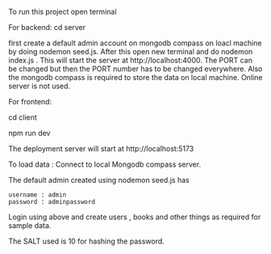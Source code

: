 To run this project 
open terminal

For backend:
cd server

first create a default admin account on mongodb compass on loacl machine by doing nodemon seed.js.
After this open new terminal and do nodemon index.js .
This will start the server at http://localhost:4000. 
The PORT can be changed but then the PORT number has to be changed everywhere. 
Also the mongodb compass is required to store the data on local machine. Online server is not used. 


For frontend:

cd client 

npm run dev 

The deployment server will start at http://localhost:5173

To load data :
Connect to local Mongodb compass server.

The default admin created using nodemon seed.js has

    username : admin
    password : adminpassword

Login using above and create users , books and other things as required for sample data.

The SALT used is 10 for hashing the password.
